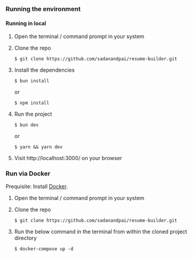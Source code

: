 ### Running the environment

#### Running in local
1. Open the terminal / command prompt in your system
1. Clone the repo
    ```
    $ git clone https://github.com/sadanandpai/resume-builder.git
    ```
1. Install the dependencies
    ```
    $ bun install
    ```
    or

    ```
    $ npm install
    ```
1. Run the project

    ```
    $ bun dev
    ```

    or

    ```
    $ yarn && yarn dev
    ```
1. Visit http://localhost:3000/ on your browser

### Run via Docker

Prequisite: Install [Docker](https://docs.docker.com/engine/install/). 

1. Open the terminal / command prompt in your system
1. Clone the repo
    ```
    $ git clone https://github.com/sadanandpai/resume-builder.git
    ```
1. Run the below command in the terminal from within the cloned project directory

    ```
    $ docker-compose up -d
    ```